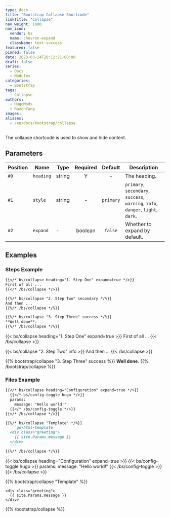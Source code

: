 ```yaml
---
type: docs
title: "Bootstrap Collapse Shortcode"
linkTitle: "Collapse"
nav_weight: 1000
nav_icon:
  vendor: bs
  name: chevron-expand
  className: text-success
featured: false
pinned: false
date: 2023-03-24T20:12:21+08:00
draft: false
series:
  - Docs
  - Modules
categories:
  - Bootstrap
tags:
  - Collapse
authors:
  - HugoMods
  - RazonYang
images:
aliases:
  - /en/docs/bootstrap/collapse
---
```


The collapse shortcode is used to show and hide content.

<!--more-->

## Parameters

| Position | Name | Type | Required | Default | Description |
| -------- | ---- | ---- | :------: | :-----: | ----------- |
| `#0` | `heading` | string | Y | - | The heading.
| `#1` | `style` | string | - | `primary` | `primary`, `secondary`, `success`, `warning`, `info`, `danger`, `light`, `dark`.
| `#2` | `expand` | - | boolean | `false` | Whether to expand by default.

## Examples

### Steps Example

```markdown
{{</* bs/collapse heading="1. Step One" expand=true */>}}
First of all ...
{{</* /bs/collapse */>}}

{{%/* bs/collapse "2. Step Two" secondary */%}}
And then ...
{{%/* /bs/collapse */%}}

{{%/* bs/collapse "3. Step Three" success */%}}
**Well done**.
{{%/* /bs/collapse */%}}
```


{{< bs/collapse heading="1. Step One" expand=true >}}
First of all ...
{{< /bs/collapse >}}

{{< bs/collapse "2. Step Two" info >}}
And then ...
{{< /bs/collapse >}}

{{% bootstrap/collapse "3. Step Three" success %}}
**Well done**.
{{% /bootstrap/collapse %}}

### Files Example

````markdown
{{</* bs/collapse heading="Configuration" expand=true */>}}
  {{</* bs/config-toggle hugo */>}}
  params:
    message: "Hello world!"
  {{</* /bs/config-toggle */>}}
{{</* /bs/collapse */>}}

{{%/* bs/collapse "Template" */%}}
  ```go-html-template
  <div class="greeting">
    {{ site.Params.message }}
  </div>
  ```
{{%/* /bs/collapse */%}}
````

{{< bs/collapse heading="Configuration" expand=true >}}
  {{< bs/config-toggle hugo >}}
  params:
    message: "Hello world!"
  {{< /bs/config-toggle >}}
{{< /bs/collapse >}}

{{% bootstrap/collapse "Template" %}}
  ```go-html-template
  <div class="greeting">
    {{ site.Params.message }}
  </div>
  ```
{{% /bootstrap/collapse %}}
